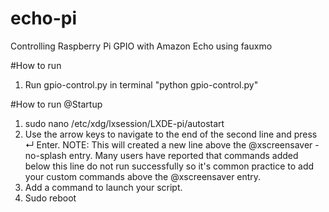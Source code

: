 # echo-pi
Controlling Raspberry Pi GPIO with Amazon Echo using fauxmo

#How to run 
1. Run gpio-control.py in terminal "python gpio-control.py"



#How to run @Startup
1. sudo nano /etc/xdg/lxsession/LXDE-pi/autostart
2. Use the arrow keys to navigate to the end of the second line and press ↵ Enter. NOTE: This will created a new line above the @xscreensaver -no-splash entry. Many users have reported that commands added below this line do not run successfully so it's common practice to add your custom commands above the @xscreensaver entry.
3. Add a command to launch your script.
4. Sudo reboot
